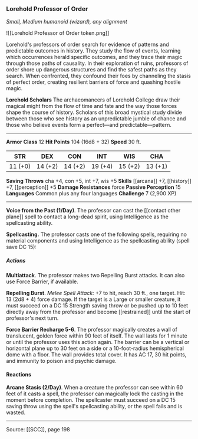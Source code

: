 ### Lorehold Professor of Order
_Small, Medium humanoid (wizard), any alignment_

![[Lorehold Professor of Order token.png]]

Lorehold's professors of order search for evidence of patterns and predictable outcomes in history. They study the flow of events, learning which occurrences herald specific outcomes, and they trace their magic through those paths of causality. In their exploration of ruins, professors of order shore up dangerous structures and find the safest paths as they search. When confronted, they confound their foes by channeling the stasis of perfect order, creating resilient barriers of force and quashing hostile magic.


**Lorehold Scholars** The archaeomancers of Lorehold College draw their magical might from the flow of time and fate and the way those forces shape the course of history. Scholars of this broad mystical study divide between those who see history as an unpredictable jumble of chance and those who believe events form a perfect—and predictable—pattern.





---

**Armor Class** 12
**Hit Points** 104 (16d8 + 32)
**Speed** 30 ft.

| STR     | DEX     | CON     | INT     | WIS     | CHA     |
|---------|---------|---------|---------|---------|---------|
| 11 (+0) | 14 (+2) | 14 (+2) | 19 (+4) | 15 (+2) | 13 (+1) |

**Saving Throws** cha +4, con +5, int +7, wis +5
**Skills** [[arcana]] +7, [[history]] +7, [[perception]] +5
**Damage Resistances** force
**Passive Perception** 15
**Languages** Common plus any four languages
**Challenge** 7 (2,900 XP)

---

**Voice from the Past (1/Day)**. The professor can cast the [[contact other plane]] spell to contact a long-dead spirit, using Intelligence as the spellcasting ability.

**Spellcasting.** The professor casts one of the following spells, requiring no material components and using Intelligence as the spellcasting ability (spell save DC 15):

##### Actions
**Multiattack**. The professor makes two Repelling Burst attacks. It can also use Force Barrier, if available.

**Repelling Burst**. _Melee Spell Attack:_ +7 to hit, reach 30 ft., one target. Hit: 13 (2d8 + 4) force damage. If the target is a Large or smaller creature, it must succeed on a DC 15 Strength saving throw or be pushed up to 10 feet directly away from the professor and become [[restrained]] until the start of professor's next turn.

**Force Barrier Recharge 5-6**. The professor magically creates a wall of translucent, golden force within 90 feet of itself. The wall lasts for 1 minute or until the professor uses this action again. The barrier can be a vertical or horizontal plane up to 30 feet on a side or a 10-foot-radius hemispherical dome with a floor. The wall provides total cover. It has AC 17, 30 hit points, and immunity to poison and psychic damage.

#### Reactions
**Arcane Stasis (2/Day)**. When a creature the professor can see within 60 feet of it casts a spell, the professor can magically lock the casting in the moment before completion. The spellcaster must succeed on a DC 15 saving throw using the spell's spellcasting ability, or the spell fails and is wasted.


---

Source: [[SCC]], page 198